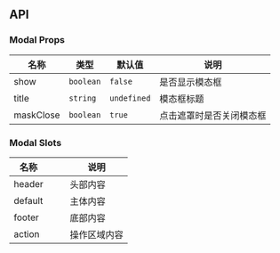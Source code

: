 ## API

### Modal Props

| 名称 | 类型 | 默认值 | 说明 | 
| --- | --- | --- | --- | 
| show | `boolean` | `false` | 是否显示模态框 |
| title | `string` | `undefined` | 模态框标题 |
| maskClose | `boolean` | `true` | 点击遮罩时是否关闭模态框 |

### Modal Slots

| 名称 | | | 说明 | 
| --- | --- | --- |  --- |   
| header | | | 头部内容 | 
| default | | | 主体内容 | 
| footer | | | 底部内容 | 
| action | | | 操作区域内容 | 
